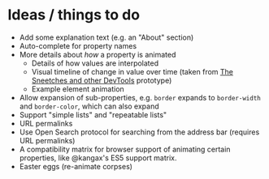 # Ideas / things to do

* Add some explanation text (e.g. an "About" section)
* Auto-complete for property names
* More details about _how_ a property is animated
    * Details of how values are interpolated
    * Visual timeline of change in value over time (taken from [The Sneetches and other DevTools](https://shoehornwithteeth.com/ramblings/2014/08/the-sneetches-and-other-devtools/) prototype)
    * Example element animation
* Allow expansion of sub-properties, e.g. `border` expands to `border-width` and `border-color`, which can also expand
* Support "simple lists" and "repeatable lists"
* URL permalinks
* Use Open Search protocol for searching from the address bar (requires URL permalinks)
* A compatibility matrix for browser support of animating certain properties, like @kangax's ES5 support matrix.
* Easter eggs (re-animate corpses)
